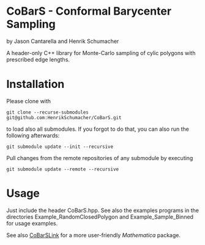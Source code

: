 # CoBarS - Conformal Barycenter Sampling

by Jason Cantarella and Henrik Schumacher

A header-only C++ library for Monte-Carlo sampling of cylic polygons with prescribed edge lengths.

# Installation

Please clone with

    git clone --recurse-submodules git@github.com:HenrikSchumacher/CoBarS.git

to load also all submodules. If you forgot to do that, you can also run the following afterwards:

    git submodule update --init --recursive
    

Pull changes from the remote repositories of any submodule by executing

    git submodule update --remote --recursive
    
# Usage

Just include the header CoBarS.hpp. See also the examples programs in the directories Example_RandomClosedPolygon and Example_Sample_Binned for usage examples.

See also [CoBarSLink](https://github.com/HenrikSchumacher/CoBarSLink) for a more user-friendly _Mathematica_ package.

